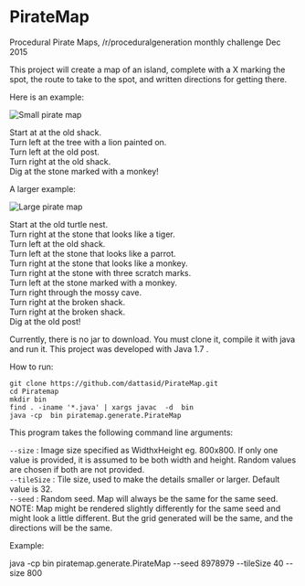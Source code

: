 # PirateMap
Procedural Pirate Maps, /r/proceduralgeneration monthly challenge Dec 2015

This project will create a map of an island, complete with a X marking the spot, the route to take to the spot, and written directions for getting there.


Here is an example:

![Small pirate map](https://cloud.githubusercontent.com/assets/15094408/11775749/511219b8-a1f6-11e5-8794-1768a03b8a2d.png)

Start at at the old shack.<br />
Turn left at the tree with a lion painted on.<br />
Turn left at the old post.<br />
Turn right at the old shack.<br />
Dig at the stone marked with a monkey!<br />


A larger example:

![Large pirate map](https://cloud.githubusercontent.com/assets/15094408/11775792/ac1278bc-a1f6-11e5-99d8-0e90984afc08.png)

Start at the old turtle nest.<br />
Turn right at the stone that looks like a tiger.<br />
Turn left at the old shack.<br />
Turn left at the stone that looks like a parrot.<br />
Turn right at the stone that looks like a monkey.<br />
Turn right at the stone with three scratch marks.<br />
Turn left at the stone marked with a monkey.<br />
Turn right through the mossy cave.<br />
Turn right at the broken shack.<br />
Turn right at the broken shack.<br />
Dig at the old post!<br />


Currently, there is no jar to download. You must clone it, compile it with java and run it. This project was developed with Java 1.7 .

How to run:

```
git clone https://github.com/dattasid/PirateMap.git
cd Piratemap
mkdir bin
find . -iname '*.java' | xargs javac  -d  bin
java -cp  bin piratemap.generate.PirateMap
```


This program takes the following command line arguments:

`--size` :  Image size specified as WidthxHeight eg. 800x800. If only one value is provided, it is assumed to be both width and height. Random values are chosen if both are  not provided.<br />
`--tileSize` : Tile size, used to make the details smaller or larger. Default value is 32.<br />
`--seed` : Random seed. Map will always be the same for the same seed. NOTE: Map might be rendered slightly differently for the same seed and might look a little different. But the grid generated will be the same, and the directions will be the same.<br />

Example:

java -cp  bin piratemap.generate.PirateMap --seed 8978979 --tileSize 40 --size 800


